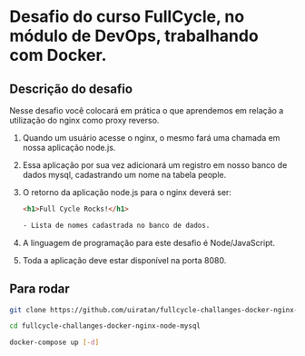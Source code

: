 # Desafio do curso FullCycle, no módulo de DevOps, trabalhando com Docker.

## Descrição do desafio
Nesse desafio você colocará em prática o que aprendemos em relação a utilização do nginx como proxy reverso. 

1. Quando um usuário acesse o nginx, o mesmo fará uma chamada em nossa aplicação node.js. 
2. Essa aplicação por sua vez adicionará um registro em nosso banco de dados mysql, cadastrando um nome na tabela people.
3. O retorno da aplicação node.js para o nginx deverá ser:

    ```html
    <h1>Full Cycle Rocks!</h1>

    - Lista de nomes cadastrada no banco de dados.
    ```

4. A linguagem de programação para este desafio é Node/JavaScript.
5. Toda a aplicação deve estar disponível na porta 8080.

  
## Para rodar
```sh
git clone https://github.com/uiratan/fullcycle-challanges-docker-nginx-node-mysql.git

cd fullcycle-challanges-docker-nginx-node-mysql

docker-compose up [-d]
```

